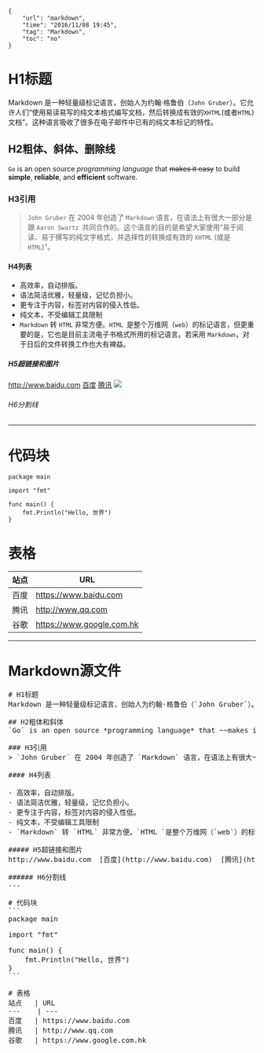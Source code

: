 ```
{
    "url": "markdown",
    "time": "2016/11/08 19:45",
    "tag": "Markdown",
    "toc": "no"
}
```

# H1标题
Markdown 是一种轻量级标记语言，创始人为约翰·格鲁伯（`John Gruber`）。它允许人们“使用易读易写的纯文本格式编写文档，然后转换成有效的`XHTML`(或者`HTML`)文档”。这种语言吸收了很多在电子邮件中已有的纯文本标记的特性。

## H2粗体、斜体、删除线
`Go` is an open source *programming language* that ~~makes it easy~~ to build **simple**, **reliable**, and **efficient** software.

### H3引用
> `John Gruber` 在 2004 年创造了 `Markdown` 语言，在语法上有很大一部分是跟 `Aaron Swartz `共同合作的。这个语言的目的是希望大家使用“易于阅读、易于撰写的纯文字格式，并选择性的转换成有效的 `XHTML` (或是`HTML`)”。

#### H4列表

- 高效率，自动排版。
- 语法简洁优雅，轻量级，记忆负担小。
- 更专注于内容，标签对内容的侵入性低。
- 纯文本，不受编辑工具限制
- `Markdown` 转 `HTML` 非常方便。`HTML `是整个万维网（`web`）的标记语言，但更重要的是，它也是目前主流电子书格式所用的标记语言。若采用 `Markdown`，对于日后的文件转换工作也大有裨益。

##### H5超链接和图片
http://www.baidu.com  [百度](http://www.baidu.com)  [腾讯](http://www.qq.com "腾讯官网")  ![](../static/favicon.ico)

###### H6分割线
---

# 代码块
```
package main

import "fmt"

func main() {
    fmt.Println("Hello, 世界")
}
```

# 表格
站点   | URL
---    | ---
百度   | https://www.baidu.com
腾讯   | http://www.qq.com
谷歌   | https://www.google.com.hk

---

# Markdown源文件
<pre>
# H1标题
Markdown 是一种轻量级标记语言，创始人为约翰·格鲁伯（`John Gruber`）。它允许人们“使用易读易写的纯文本格式编写文档，然后转换成有效的`XHTML`(或者`HTML`)文档”。这种语言吸收了很多在电子邮件中已有的纯文本标记的特性。

## H2粗体和斜体
`Go` is an open source *programming language* that ~~makes it easy~~ to build **simple**, **reliable**, and **efficient** software.

### H3引用
> `John Gruber` 在 2004 年创造了 `Markdown` 语言，在语法上有很大一部分是跟 `Aaron Swartz `共同合作的。这个语言的目的是希望大家使用“易于阅读、易于撰写的纯文字格式，并选择性的转换成有效的 `XHTML` (或是`HTML`)”。

#### H4列表

- 高效率，自动排版。
- 语法简洁优雅，轻量级，记忆负担小。
- 更专注于内容，标签对内容的侵入性低。
- 纯文本，不受编辑工具限制
- `Markdown` 转 `HTML` 非常方便。`HTML `是整个万维网（`web`）的标记语言，但更重要的是，它也是目前主流电子书格式所用的标记语言。若采用 `Markdown`，对于日后的文件转换工作也大有裨益。

##### H5超链接和图片
http://www.baidu.com  [百度](http://www.baidu.com)  [腾讯](http://www.qq.com "腾讯官网")  ![](../static/favicon.ico)

###### H6分割线
---

# 代码块
```
package main

import "fmt"

func main() {
    fmt.Println("Hello, 世界")
}
```

# 表格
站点   | URL
---    | ---
百度   | https://www.baidu.com
腾讯   | http://www.qq.com
谷歌   | https://www.google.com.hk
</pre>